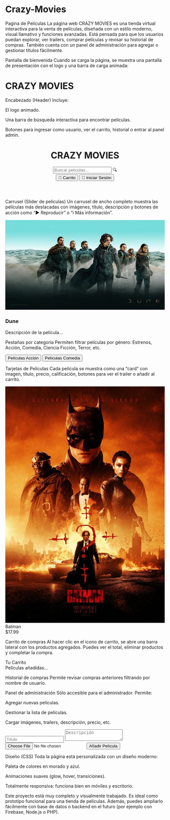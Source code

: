 # Crazy-Movies
Pagina de Películas
La página web CRAZY MOVIES es una tienda virtual interactiva para la venta de películas, diseñada con un estilo moderno, visual llamativo y funciones avanzadas. Está pensada para que los usuarios puedan explorar, ver trailers, comprar películas y revisar su historial de compras. También cuenta con un panel de administración para agregar o gestionar títulos fácilmente.

Pantalla de bienvenida
Cuando se carga la página, se muestra una pantalla de presentación con el logo y una barra de carga animada:


<div id="intro-screen" class="intro-screen">
  <h1 class="intro-logo">CRAZY MOVIES</h1>
  <div class="loading-bar-container">
    <div id="loading-bar" class="loading-bar"></div>
  </div>
</div>

Encabezado (Header)
Incluye:

El logo animado.

Una barra de búsqueda interactiva para encontrar películas.

Botones para ingresar como usuario, ver el carrito, historial o entrar al panel admin.

<header>
  <div class="logo-search-container">
    <h1 class="logo">CRAZY MOVIES</h1>
    <div class="search-container">
      <input type="text" id="search-input" placeholder="Buscar películas...">
      <span class="search-icon">🔍</span>
    </div>
  </div>
  <div class="nav-buttons">
    <button class="nav-button">🛒 Carrito</button>
    <button class="nav-button">👤 Iniciar Sesión</button>
  </div>
</header>

Carrusel (Slider de películas)
Un carrusel de ancho completo muestra las películas más destacadas con imágenes, título, descripción y botones de acción como “▶ Reproducir” o “ℹ Más información”.


<div class="carousel">
  <div class="carousel-slide active">
    <img src="img/dune.jpg" alt="Dune">
    <div class="carousel-content">
      <h3>Dune</h3>
      <p>Descripción de la película...</p>
    </div>
  </div>
</div>

Pestañas por categoría
Permiten filtrar películas por género: Estrenos, Acción, Comedia, Ciencia Ficción, Terror, etc.


<div class="tabs">
  <button data-category="action">Películas Acción</button>
  <button data-category="comedy">Películas Comedia</button>
</div>

Tarjetas de Películas
Cada película se muestra como una “card” con imagen, título, precio, calificación, botones para ver el trailer o añadir al carrito.


<div class="movie-card">
  <div class="movie-image"><img src="img/bat.jpg" alt="Batman"></div>
  <div class="movie-info">
    <div class="movie-title">Batman</div>
    <div class="price">$17.99</div>
  </div>
</div>

Carrito de compras
Al hacer clic en el ícono de carrito, se abre una barra lateral con los productos agregados. Puedes ver el total, eliminar productos y completar la compra.


<div id="cart-sidebar">
  <div class="cart-header">Tu Carrito</div>
  <div class="cart-content">Películas añadidas...</div>
</div>

Historial de compras
Permite revisar compras anteriores filtrando por nombre de usuario.

Panel de administración
Sólo accesible para el administrador. Permite:

Agregar nuevas películas.

Gestionar la lista de películas.

Cargar imágenes, trailers, descripción, precio, etc.


<div id="admin-panel">
  <form>
    <input type="text" placeholder="Título">
    <textarea placeholder="Descripción"></textarea>
    <input type="file" accept="image/*">
    <button type="submit">Añadir Película</button>
  </form>
</div>

Diseño (CSS)
Toda la página está personalizada con un diseño moderno:

Paleta de colores en morado y azul.

Animaciones suaves (glow, hover, transiciones).

Totalmente responsiva: funciona bien en móviles y escritorio.

Este proyecto está muy completo y visualmente trabajado. Es ideal como prototipo funcional para una tienda de películas. Además, puedes ampliarlo fácilmente con base de datos o backend en el futuro (por ejemplo con Firebase, Node.js o PHP).
